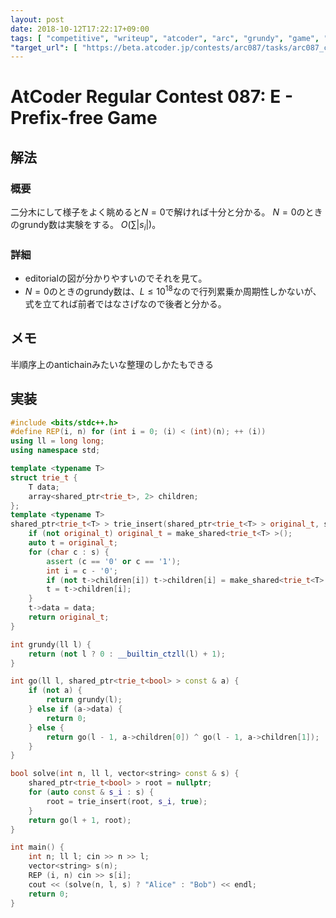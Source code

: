 ```yaml
---
layout: post
date: 2018-10-12T17:22:17+09:00
tags: [ "competitive", "writeup", "atcoder", "arc", "grundy", "game", "binary-tree", "trie" ]
"target_url": [ "https://beta.atcoder.jp/contests/arc087/tasks/arc087_c" ]
---
```


# AtCoder Regular Contest 087: E - Prefix-free Game

## 解法

### 概要

二分木にして様子をよく眺めると$N = 0$で解ければ十分と分かる。
$N = 0$のときのgrundy数は実験をする。
$O(\sum |s_i|)$。

### 詳細

-   editorialの図が分かりやすいのでそれを見て。
-   $N = 0$のときのgrundy数は、$L \le 10^{18}$なので行列累乗か周期性しかないが、式を立てれば前者ではなさげなので後者と分かる。

## メモ

半順序上のantichainみたいな整理のしかたもできる

## 実装

``` c++
#include <bits/stdc++.h>
#define REP(i, n) for (int i = 0; (i) < (int)(n); ++ (i))
using ll = long long;
using namespace std;

template <typename T>
struct trie_t {
    T data;
    array<shared_ptr<trie_t>, 2> children;
};
template <typename T>
shared_ptr<trie_t<T> > trie_insert(shared_ptr<trie_t<T> > original_t, string const & s, T data) {
    if (not original_t) original_t = make_shared<trie_t<T> >();
    auto t = original_t;
    for (char c : s) {
        assert (c == '0' or c == '1');
        int i = c - '0';
        if (not t->children[i]) t->children[i] = make_shared<trie_t<T> >();
        t = t->children[i];
    }
    t->data = data;
    return original_t;
}

int grundy(ll l) {
    return (not l ? 0 : __builtin_ctzll(l) + 1);
}

int go(ll l, shared_ptr<trie_t<bool> > const & a) {
    if (not a) {
        return grundy(l);
    } else if (a->data) {
        return 0;
    } else {
        return go(l - 1, a->children[0]) ^ go(l - 1, a->children[1]);
    }
}

bool solve(int n, ll l, vector<string> const & s) {
    shared_ptr<trie_t<bool> > root = nullptr;
    for (auto const & s_i : s) {
        root = trie_insert(root, s_i, true);
    }
    return go(l + 1, root);
}

int main() {
    int n; ll l; cin >> n >> l;
    vector<string> s(n);
    REP (i, n) cin >> s[i];
    cout << (solve(n, l, s) ? "Alice" : "Bob") << endl;
    return 0;
}
```
